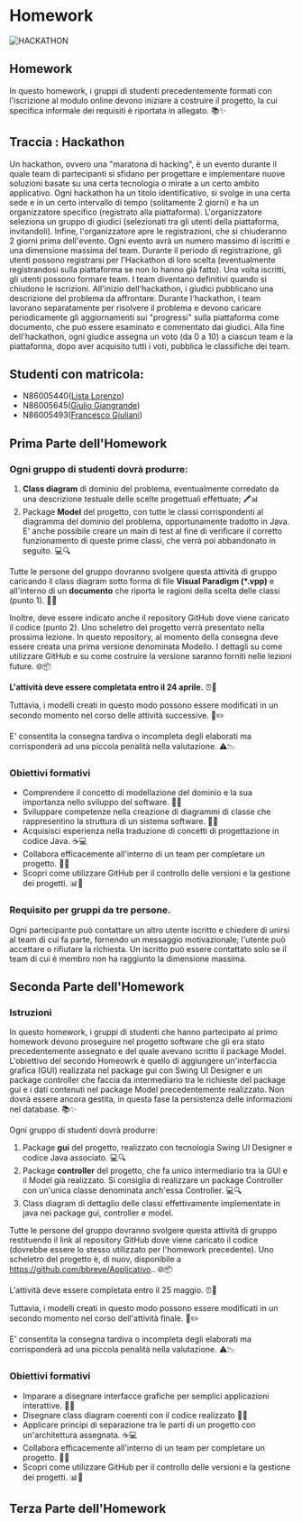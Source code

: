 # Homework
![HACKATHON](https://blog.aevo.com.br/wp-content/uploads/2020/11/hackathon-o-que-e.jpg)

## Homework

In questo homework, i gruppi di studenti precedentemente formati con l'iscrizione al modulo online devono iniziare a costruire il progetto, la cui specifica informale dei requisiti è riportata in allegato. 📚✨

## Traccia : Hackathon

Un hackathon, ovvero una "maratona di hacking", è un evento durante il quale team di partecipanti si sfidano per progettare e implementare nuove soluzioni basate su una certa tecnologia o mirate a un certo ambito applicativo.
Ogni hackathon ha un titolo identificativo, si svolge in una certa sede e in un certo intervallo di tempo (solitamente 2 giorni) e ha un organizzatore specifico (registrato alla piattaforma). L'organizzatore seleziona un gruppo di giudici (selezionati tra gli utenti della piattaforma, invitandoli). Infine, l'organizzatore apre le registrazioni, che si chiuderanno 2 giorni prima dell'evento. Ogni evento avrà un numero massimo di iscritti e una dimensione massima del team.
Durante il periodo di registrazione, gli utenti possono registrarsi per l'Hackathon di loro scelta (eventualmente registrandosi sulla piattaforma se non lo hanno già fatto). Una volta iscritti, gli utenti possono formare team. I team diventano definitivi quando si chiudono le iscrizioni. All'inizio dell'hackathon, i giudici pubblicano una descrizione del problema da affrontare.
Durante l'hackathon, i team lavorano separatamente per risolvere il problema e devono caricare periodicamente gli aggiornamenti sui "progressi" sulla piattaforma come documento, che può essere esaminato e commentato dai giudici. Alla fine dell'hackathon, ogni giudice assegna un voto (da 0 a 10) a ciascun team e la piattaforma, dopo aver acquisito tutti i voti, pubblica le classifiche dei team.

## Studenti con matricola:
- N86005440([Lista Lorenzo](https://github.com/TheHeroesSoul))
- N86005645([Giulio Giangrande](https://github.com/imgg98))
- N86005493([Francesco Giuliani](https://github.com/elipnotic))

## Prima Parte dell'Homework
### Ogni gruppo di studenti dovrà produrre:

1. **Class diagram** di dominio del problema, eventualmente corredato da una descrizione testuale delle scelte progettuali effettuate; 🖊️📊
2. Package **Model** del progetto, con tutte le classi corrispondenti al diagramma del dominio del problema, opportunamente tradotto in Java. E' anche possibile creare un main di test al fine di verificare il corretto funzionamento di queste prime classi, che verrà poi abbandonato in seguito. 💻🔍

Tutte le persone del gruppo dovranno svolgere questa attività di gruppo caricando il class diagram sotto forma di file **Visual Paradigm (*.vpp)** e all'interno di un **documento** che riporta le ragioni della scelta delle classi (punto 1). 📁📝

Inoltre, deve essere indicato anche il repository GitHub dove viene caricato il codice (punto 2). Uno scheletro del progetto verrà presentato nella prossima lezione. In questo repository, al momento della consegna deve essere creata una prima versione denominata Modello. I dettagli su come utilizzare GitHub e su come costruire la versione saranno forniti nelle lezioni future. 🌐📦

**L'attività deve essere completata entro il 24 aprile.** ⏰📅

Tuttavia, i modelli creati in questo modo possono essere modificati in un secondo momento nel corso delle attività successive. 🔄✏️

E' consentita la consegna tardiva o incompleta degli elaborati ma corrisponderà ad una piccola penalità nella valutazione. ⚠️📉

### Obiettivi formativi
- Comprendere il concetto di modellazione del dominio e la sua importanza nello sviluppo del software. 🧠💡
- Sviluppare competenze nella creazione di diagrammi di classe che rappresentino la struttura di un sistema software. 📐📖
- Acquisisci esperienza nella traduzione di concetti di progettazione in codice Java. ☕💻
- Collabora efficacemente all'interno di un team per completare un progetto. 🤝👥
- Scopri come utilizzare GitHub per il controllo delle versioni e la gestione dei progetti. 📊🔧

### Requisito per gruppi da tre persone.
Ogni partecipante può contattare un altro utente iscritto e chiedere di unirsi al team di cui fa parte, fornendo un messaggio motivazionale; l'utente può accettare o rifiutare la richiesta. Un iscritto può essere contattato solo se il team di cui è membro non ha raggiunto la dimensione massima.

## Seconda Parte dell'Homework
### Istruzioni
In questo homework, i gruppi di studenti che hanno partecipato al primo homework devono proseguire nel progetto software che gli era stato precedentemente assegnato e del quale avevano scritto il package Model. L'obiettivo del secondo Homeowrk è quello di aggiungere un'interfaccia grafica (GUI) realizzata nel package gui con Swing UI Designer e un package controller che faccia da intermediario tra le richieste del package gui e i dati contenuti nel package Model precedentemente realizzato. Non dovrà essere ancora gestita, in questa fase la persistenza delle informazioni nel database. 📚✨

Ogni gruppo di studenti dovrà produrre:

1. Package **gui** del progetto, realizzato con tecnologia Swing UI Designer e codice Java associato. 💻🔍
2. Package **controller** del progetto, che fa unico intermediario tra la GUI e il Model già realizzato. Si consiglia di realizzare un package Controller con un'unica classe denominata anch'essa Controller. 💻🔍
3. Class diagram di dettaglio delle classi effettivamente implementate in java nei package gui, controller e model.

Tutte le persone del gruppo dovranno svolgere questa attività di gruppo restituendo il link al repository GitHub dove viene caricato il codice (dovrebbe essere lo stesso utilizzato per l'homework precedente). Uno scheletro del progetto è, di nuov, disponibile a https://github.com/bbreve/Applicativo.. 🌐📦

L'attività deve essere completata entro il 25 maggio. ⏰📅

Tuttavia, i modelli creati in questo modo possono essere modificati in un secondo momento nel corso dell'attività finale. 🔄✏️

E' consentita la consegna tardiva o incompleta degli elaborati ma corrisponderà ad una piccola penalità nella valutazione. ⚠️📉

### Obiettivi formativi
- Imparare a disegnare interfacce grafiche per semplici applicazioni interattive. 🧠💡
- Disegnare class diagram coerenti con il codice realizzato 📐📖
- Applicare principi di separazione tra le parti di un progetto con un'architettura assegnata. ☕💻
- Collabora efficacemente all'interno di un team per completare un progetto. 🤝👥
- Scopri come utilizzare GitHub per il controllo delle versioni e la gestione dei progetti. 📊🔧

## Terza Parte dell'Homework
